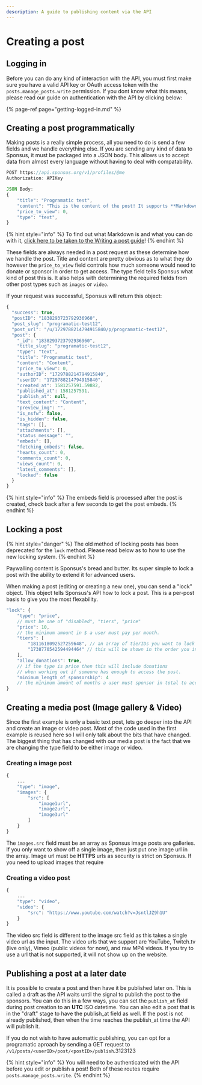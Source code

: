 ```yaml
---
description: A guide to publishing content via the API
---
```


# Creating a post

## Logging in

Before you can do any kind of interaction with the API, you must first make sure you have a valid API key or OAuth access token with the `posts.manage_posts.write` permission. If you dont know what this means, please read our guide on authentication with the API by clicking below:

{% page-ref page="getting-logged-in.md" %}

## Creating a post programmatically

Making posts is a really simple process, all you need to do is send a few fields and we handle everything else. If you are sending any kind of data to Sponsus, it must be packaged into a JSON body. This allows us to accept data from almost every language without having to deal with compatability.

```javascript
POST https://api.sponsus.org/v1/profiles/@me
Authorization: APIKey

JSON Body:
{
    "title": "Programatic test",
    "content": "This is the content of the post! It supports **Markdown** :sparkles:",
    "price_to_view": 0,
    "type": "text",
}
```

{% hint style="info" %}
To find out what Markdown is and what you can do with it, [click here to be taken to the Writing a post guide](../guides/writing-good-looking-posts.md)!
{% endhint %}

These fields are always needed in a post request as these determine how we handle the post. Title and content are pretty obvious as to what they do however the `price_to_view` field controls how much someone would need to donate or sponsor in order to get access. The type field tells Sponsus what kind of post this is. It also helps with determining the required fields from other post types such as `images` or `video`.

If your request was successful, Sponsus will return this object:

```javascript
{
  "success": true,
  "postID": "1838293723792936960",
  "post_slug": "programatic-test12",
  "post_url": "/u/1729788214794915840/p/programatic-test12",
  "post": {
    "_id": "1838293723792936960",
    "title_slug": "programatic-test12",
    "type": "text",
    "title": "Programatic test",
    "content": "Content",
    "price_to_view": 0,
    "authorID": "1729788214794915840",
    "userID": "1729788214794915840",
    "created_at": 1581257591.59882,
    "published_at": 1581257591,
    "publish_at": null,
    "text_content": "Content",
    "preview_img": "",
    "is_nsfw": false,
    "is_hidden": false,
    "tags": [],
    "attachments": [],
    "status_message": "",
    "embeds": [],
    "fetching_embeds": false,
    "hearts_count": 0,
    "comments_count": 0,
    "views_count": 0,
    "latest_comments": [],
    "locked": false
  }
}
```

{% hint style="info" %}
The embeds field is processed after the post is created, check back after a few seconds to get the post embeds.
{% endhint %}

## Locking a post

{% hint style="danger" %}
The old method of locking posts has been deprecated for the `lock` method. Please read below as to how to use the new locking system.
{% endhint %}

Paywalling content is Sponsus's bread and butter. Its super simple to lock a post with the ability to extend it for advanced users.

When making a post \(editing or creating a new one\), you can send a "lock" object. This object tells Sponsus's API how to lock a post. This is a per-post basis to give you the most flexability.

```javascript
"lock": {
    "type": "price",
    // must be one of "disabled", "tiers", "price"
    "price": 10,
    // the minimum amount in $ a user must pay per month.
    "tiers": [
        "1811618092527259648", // an array of tierIDs you want to lock a post to
        "1738770542594494464" // this will be shown in the order you insert them.
    ],
    "allow_donations": true,
    // if the type is price then this will include donations
    // when working out if someone has enough to access the post.
    "minimum_length_of_sponsorship": 4
    // the minimum amount of months a user must sponsor in total to access
}
```

## Creating a media post \(Image gallery & Video\)

Since the first example is only a basic text post, lets go deeper into the API and create an image or video post. Most of the code used in the first example is reused here so I will only talk about the bits that have changed. The biggest thing that has changed with our media post is the fact that we are changing the type field to be either image or video.

### Creating a image post

```javascript
{
    ...
    "type": "image",
    "images": {
        "src": [
            "image1url",
            "image2url",
            "image3url"
        ]
    }
}
```

The `images.src` field must be an array as Sponsus image posts are galleries. If you only want to show off a single image, then just put one image url in the array. Image url must be **HTTPS** urls as security is strict on Sponsus. If you need to upload images that require 

### Creating a video post

```javascript
{
    ...
    "type": "video",
    "video": {
        "src": "https://www.youtube.com/watch?v=JsntlJZ9h1U"
    }
}
```

The video src field is different to the image src field as this takes a single video url as the input. The video urls that we support are YouTube, Twitch.tv \(live only\), Vimeo \(public videos for now\), and raw MP4 videos. If you try to use a url that is not supported, it will not show up on the website.

## Publishing a post at a later date

It is possible to create a post and then have it be published later on. This is called a draft as the API waits until the signal to publish the post to the sponsors. You can do this in a few ways, you can set the `publish_at` field during post creation to an **UTC** ISO datetime. You can also edit a post that is in the "draft" stage to have the publish\_at field as well. If the post is not already published, then when the time reaches the publish\_at time the API will publish it.

If you do not wish to have automattic publishing, you can opt for a programatic aproach by sending a GET request to `/v1/posts/<userID>/post/<postID>/publish`.3123123

{% hint style="info" %}
You will need to be authenticated with the API before you edit or publish a post! Both of these routes require `posts.manage_posts.write`.
{% endhint %}

